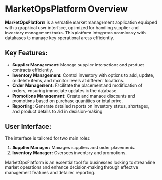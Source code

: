 # MarketOpsPlatform Overview

**MarketOpsPlatform** is a versatile market management application equipped with a graphical user interface, optimized for handling supplier and inventory management tasks. This platform integrates seamlessly with databases to manage key operational areas efficiently.

## Key Features:

- **Supplier Management:** Manage supplier interactions and product contracts efficiently.
- **Inventory Management:** Control inventory with options to add, update, or delete items, and monitor levels at different locations.
- **Order Management:** Facilitate the placement and modification of orders, ensuring immediate updates in the database.
- **Promotions Management:** Create and manage discounts and promotions based on purchase quantities or total price.
- **Reporting:** Generate detailed reports on inventory status, shortages, and product details to aid in decision-making.

## User Interface:

The interface is tailored for two main roles:
1. **Supplier Manager:** Manages suppliers and order placements.
2. **Inventory Manager:** Oversees inventory and promotions.

MarketOpsPlatform is an essential tool for businesses looking to streamline market operations and enhance decision-making through effective management features and detailed reporting.
